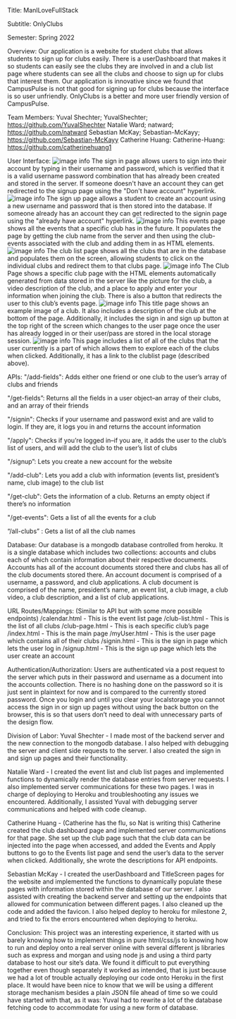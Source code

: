 Title: ManILoveFullStack

Subtitle: OnlyClubs

Semester: Spring 2022

Overview: 
    Our application is a website for student clubs that allows students to sign up for clubs easily. There is a userDashboard that makes it so students can easily see the clubs they are involved in and a club list page where students can see all the clubs and choose to sign up for clubs that interest them. Our application is innovative since we found that CampusPulse is not that good for signing up for clubs because the interface is so user unfriendly. OnlyClubs is a better and more user friendly version of CampusPulse. 

Team Members:
    Yuval Shechter; YuvalShechter; https://github.com/YuvalShechter
    Natalie Ward; natward; https://github.com/natward
    Sebastian McKay; Sebastian-McKayy; https://github.com/Sebastian-McKayy
    Catherine Huang: Catherine-Huang: https://github.com/catherinehuang1 

User Interface: 
    ![image info](./images/Sign_In_Page.png)
    The sign in page allows users to sign into their account by typing in their username and password, which is verified that it is a valid username password combination that has already been created and stored in the server. If someone doesn't have an account they can get redirected to the signup page using the "Don't have account" hyperlink.
    ![image info](./images/Sign_Up_Page.png)
    The sign up page allows a student to create an account using a new username and password that is then stored into the database. If someone already has an account they can get redirected to the signin page using the "already have account" hyperlink.
    ![image info](./images/eventsScreenshot.png)
    This events page shows all the events that a specific club has in the future. It populates the page by getting the club name from the server and then using the club-events associated with the club and adding them in as HTML elements. 
    ![image info](./images/clubListScreenshot.png)
    The club list page shows all the clubs that are in the database and populates them on the screen, allowing students to click on the individual clubs and redirect them to that clubs page. 
    ![image info](./images/clubPageScreenSht.png)
    The Club Page shows a specific club page with the HTML elements automatically generated from data stored in the server like the picture for the club, a video description of the club, and a place to apply and enter your information when joining the club. There is also a button that redirects the user to this club’s events page. 
    ![image info](./images/titleScreenScreenshot.png)
    This title page shows an example image of a club. It also includes a description of the club at the bottom of the page. Additionally, it includes the sign in and sign up button at the top right of the screen which changes to the user page once the user has already logged in or their user/pass are stored in the local storage session.
    ![image info](./images/userDashScreenShot.png)
    This page includes a list of all of the clubs that the user currently is a part of which allows them to explore each of the clubs when clicked. Additionally, it has a link to the clublist page (described above).
 
APIs:
"/add-fields": Adds either one friend or one club to the user’s array of clubs and friends
 
"/get-fields”: Returns all the fields in a user object–an array of their clubs, and an array of their friends
 
"/signin": Checks if your username and password exist and are valid to login. If they are, it logs you in and returns the account information
 
"/apply": Checks if you’re logged in–if you are, it adds the user to the club’s list of users, and will add the club to the user’s list of clubs
 
"/signup”: Lets you create a new account for the website
 
"/add-club": Lets you add a club with information (events list, president’s name, club image) to the club list
 
"/get-club": Gets the information of a club. Returns an empty object if there’s no information
 
"/get-events": Gets a list of all the events for a club
 
“/all-clubs” : Gets a list of all the club names 
 
Database:
Our database is a mongodb database controlled from heroku. It is a single database which includes two collections: accounts and clubs each of which contain information about their respective documents. Accounts has all of the account documents stored there and clubs has all of the club documents stored there. An account document is comprised of a username, a password, and club applications. A club document is comprised of the name, president’s name, an event list, a club image, a club video, a club description, and a list of club applications.
 
 
URL Routes/Mappings:
(Similar to API but with some more possible endpoints)
/calendar.html - This is the event list page
/club-list.html - This is the list of all clubs
/club-page.html - This is each specific club’s page
/index.html - This is the main page
/myUser.html - This is the user page which contains all of their clubs
/signin.html - This is the sign in page which lets the user log in
/signup.html - This is the sign up page which lets the user create an account
 
Authentication/Authorization:
Users are authenticated via a post request to the server which puts in their password and username as a document into the accounts collection. There is no hashing done on the password so it is just sent in plaintext for now and is compared to the currently stored password. Once you login and until you clear your localstorage you cannot access the sign in or sign up pages without using the back button on the browser, this is so that users don’t need to deal with unnecessary parts of the design flow.
 
Division of Labor:
Yuval Shechter - I made most of the backend server and the new connection to the mongodb database. I also helped with debugging the server and client side requests to the server. I also created the sign in and sign up pages and their functionality.
 
Natalie Ward - I created the event list and club list pages and implemented functions to dynamically render the database entries from server requests. I also implemented server communications for these two pages. I was in charge of deploying to Heroku and troubleshooting any issues we encountered. Additionally, I assisted Yuval with debugging server communications and helped with code cleanup.
 
Catherine Huang - (Catherine has the flu, so Nat is writing this)
Catherine created the club dashboard page and implemented server communications for that page. She set up the club page such that the club data can be injected into the page when accessed, and added the Events and Apply buttons to go to the Events list page and send the user’s data to the server when clicked. Additionally, she wrote the descriptions for API endpoints.
 
 
Sebastian McKay - I created the userDashboard and TitleScreen pages for the website and implemented the functions to dynamically populate these pages with information stored within the database of our server. I also assisted with creating the backend server and setting up the endpoints that allowed for communication between different pages. I also cleaned up the code and added the favicon. I also helped deploy to heroku for milestone 2, and tried to fix the errors encountered when deploying to heroku.
 
Conclusion:
This project was an interesting experience, it started with us barely knowing how to implement things in pure html/css/js to knowing how to run and deploy onto a real server online with several different js libraries such as express and morgan and using node js and using a third party database to host our site’s data. We found it difficult to put everything together even though separately it worked as intended, that is just because we had a lot of trouble actually deploying our code onto Heroku in the first place. It would have been nice to know that we will be using a different storage mechanism besides a plain JSON file ahead of time so we could have started with that, as it was: Yuval had to rewrite a lot of the database fetching code to accommodate for using a new form of database.




